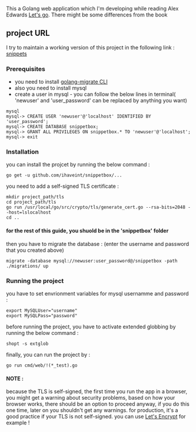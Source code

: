 This a Golang web application which I'm developing while reading Alex Edwards [Let's go](https://lets-go.alexedwards.net/). There might be some differences from the book

## project URL
I try to maintain a working version of this project in the following link : [snippets](http://snippets.ihaveint.com)

### Prerequisites

- you need to install [golang-migrate CLI](https://github.com/golang-migrate/migrate/tree/master/cmd/migrate)
- also you need to install mysql
- create a user in mysql - you can follow the below lines in terminal( 'newuser' and 'user_password' can be replaced by anything you want)
```
mysql
mysql-> CREATE USER 'newuser'@'localhost' IDENTIFIED BY 'user_password';
mysql-> CREATE DATABASE snippetbox;
mysql-> GRANT ALL PRIVILEGES ON snippetbox.* TO 'newuser'@'localhost';
mysql-> exit
```

### Installation

you can install the projcet by running the below command :
```
go get -u github.com/ihaveint/snippetbox/...
```

you need to add a self-signed TLS certificate :
```
mkdir project_path/tls
cd project_path/tls
go run /usr/local/go/src/crypto/tls/generate_cert.go --rsa-bits=2048 --host=lslocalhost
cd ..
```

#### for the rest of this guide, you shuold be in the 'snippetbox' folder

then you have to migrate the database : (enter the username and password that you created above)
```
migrate -database mysql://newuser:user_password@/snippetbox -path ./migrations/ up
```

### Running the project

you have to set envrionment variables for mysql usernamme and password :
```
export MySQLUser="username"
export MySQLPass="password"
```

before running the project, you have to activate extended globbing by running the below command :
```
shopt -s extglob
```

finally, you can run the project by :
```
go run cmd/web/!(*_test).go
```

#### NOTE :
because the TLS is self-signed, the first time you run the app in a browser, you might get a warning about security problems, based on how your browser works, there should be an option to proceed anyway, if you do this one time, later on you shouldn't get any warnings. for production, it's a good practice if your TLS is not self-signed. you can use [Let's Encrypt](https://letsencrypt.org) for example !

